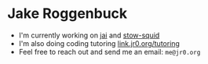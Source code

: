 # Jake Roggenbuck
- I'm currently working on [jai](https://github.com/JakeRoggenbuck/jai) and [stow-squid](https://github.com/JakeRoggenbuck/stow-squid)
- I'm also doing coding tutoring [link.jr0.org/tutoring](https://link.jr0.org/tutoring)
- Feel free to reach out and send me an email: `me@jr0.org`
